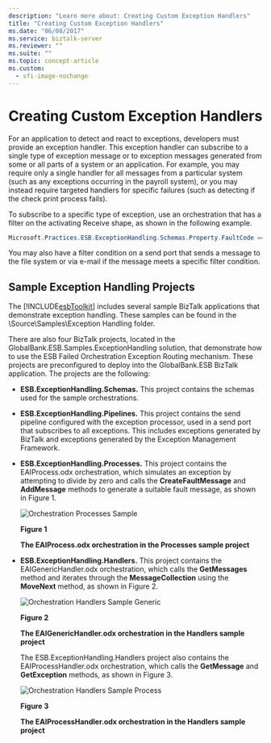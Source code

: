 ```yaml
---
description: "Learn more about: Creating Custom Exception Handlers"
title: "Creating Custom Exception Handlers"
ms.date: "06/08/2017"
ms.service: biztalk-server
ms.reviewer: ""
ms.suite: ""
ms.topic: concept-article
ms.custom:
  - sfi-image-nochange
---
```

# Creating Custom Exception Handlers
For an application to detect and react to exceptions, developers must provide an exception handler. This exception handler can subscribe to a single type of exception message or to exception messages generated from some or all parts of a system or an application. For example, you may require only a single handler for all messages from a particular system (such as any exceptions occurring in the payroll system), or you may instead require targeted handlers for specific failures (such as detecting if the check print process fails).  
  
 To subscribe to a specific type of exception, use an orchestration that has a filter on the activating Receive shape, as shown in the following example.  
  
```csharp  
Microsoft.Practices.ESB.ExceptionHandling.Schemas.Property.FaultCode == "1000";  
```  
  
 You may also have a filter condition on a send port that sends a message to the file system or via e-mail if the message meets a specific filter condition.  
  
## Sample Exception Handling Projects  
 The [!INCLUDE[esbToolkit](../includes/esbtoolkit-md.md)] includes several sample BizTalk applications that demonstrate exception handling. These samples can be found in the \Source\Samples\Exception Handling folder.  
  
 There are also four BizTalk projects, located in the GlobalBank.ESB.Samples.ExceptionHandling solution, that demonstrate how to use the ESB Failed Orchestration Exception Routing mechanism. These projects are preconfigured to deploy into the GlobalBank.ESB BizTalk application. The projects are the following:  
  
- **ESB.ExceptionHandling.Schemas.** This project contains the schemas used for the sample orchestrations.  
  
- **ESB.ExceptionHandling.Pipelines.** This project contains the send pipeline configured with the exception processor, used in a send port that subscribes to all exceptions. This includes exceptions generated by BizTalk and exceptions generated by the Exception Management Framework.  
  
- **ESB.ExceptionHandling.Processes.** This project contains the EAIProcess.odx orchestration, which simulates an exception by attempting to divide by zero and calls the **CreateFaultMessage** and **AddMessage** methods to generate a suitable fault message, as shown in Figure 1.  
  
   ![Orchestration Processes Sample](../esb-toolkit/media/ch4-orchestrationprocessessample.gif "Ch4-OrchestrationProcessesSample")  
  
   **Figure 1**  
  
  **The EAIProcess.odx orchestration in the Processes sample project**  
  
- **ESB.ExceptionHandling.Handlers.** This project contains the EAIGenericHandler.odx orchestration, which calls the **GetMessages** method and iterates through the **MessageCollection** using the **MoveNext** method, as shown in Figure 2.  
  
  ![Orchestration Handlers Sample Generic](../esb-toolkit/media/ch4-orchestrationhandlerssamplegeneric.gif "Ch4-OrchestrationHandlersSampleGeneric")  
  
  **Figure 2**  
  
  **The EAIGenericHandler.odx orchestration in the Handlers sample project**  
  
  The ESB.ExceptionHandling.Handlers project also contains the EAIProcessHandler.odx orchestration, which calls the **GetMessage** and **GetException** methods, as shown in Figure 3.  
  
  ![Orchestration Handlers Sample Process](../esb-toolkit/media/ch4-orchestrationhandlerssampleprocess.gif "Ch4-OrchestrationHandlersSampleProcess")  
  
  **Figure 3**  
  
  **The EAIProcessHandler.odx orchestration in the Handlers sample project**
